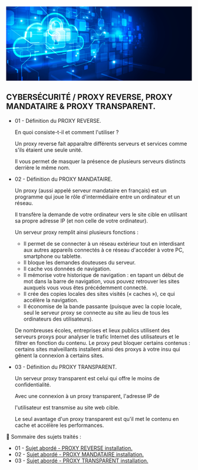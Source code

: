 ![Debian_logo-01](./images/Cloud-et-securite.png)

## CYBERSÉCURITÉ / PROXY REVERSE, PROXY MANDATAIRE & PROXY TRANSPARENT.

- 01 - Définition du PROXY REVERSE.

  En quoi consiste-t-il et comment l'utiliser ?

  Un proxy reverse fait apparaître différents serveurs et services comme s'ils étaient une seule unité.

  Il vous permet de masquer la présence de plusieurs serveurs distincts derrière le même nom.

- 02 - Définition du PROXY MANDATAIRE.

  Un proxy (aussi appelé serveur mandataire en français) est un programme qui joue le rôle d'intermédiaire entre un ordinateur et un réseau.

  Il transfère la demande de votre ordinateur vers le site cible en utilisant sa propre adresse IP (et non celle de votre ordinateur).

  Un serveur proxy remplit ainsi plusieurs fonctions :

  - Il permet de se connecter à un réseau extérieur tout en interdisant aux autres appareils connectés à ce réseau d'accéder à votre PC, smartphone ou tablette.
  - Il bloque les demandes douteuses du serveur.
  - Il cache vos données de navigation.
  - Il mémorise votre historique de navigation : en tapant un début de mot dans la barre de navigation, vous pouvez retrouver les sites auxquels vous 
  vous êtes précédemment connecté.
  - Il crée des copies locales des sites visités (« caches »), ce qui accélère la navigation.
  - Il économise de la bande passante (puisque avec la copie locale, seul le serveur proxy se connecte au site au lieu de tous les ordinateurs des 
  utilisateurs).

  De nombreuses écoles, entreprises et lieux publics utilisent des serveurs proxys pour analyser le trafic Internet des utilisateurs et le filtrer en 
  fonction du contenu. Le proxy peut bloquer certains contenus : certains sites malveillants installent ainsi des proxys à votre insu qui gênent la 
  connexion à certains sites.

- 03 - Définition du PROXY TRANSPARENT.

  Un serveur proxy transparent est celui qui offre le moins de confidentialité.

  Avec une connexion à un proxy transparent, l'adresse IP de 

  l'utilisateur est transmise au site web cible.

  Le seul avantage d'un proxy transparent est qu'il met le contenu en cache et accélère les performances.

👋 Sommaire des sujets traités :

- 01 - [Sujet abordé - PROXY REVERSE installation. ](https://github.com/0xCyberLiTech/Cybersecurite/blob/main/POXY-REVERSE-Installtion.md)
- 02 - [Sujet abordé - PROXY MANDATAIRE installation.]()
- 03 - [Sujet abordé - PROXY TRANSPARENT installation.]()
